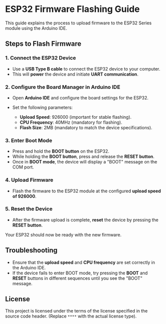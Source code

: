 # ESP32 Firmware Flashing Guide

This guide explains the process to upload firmware to the ESP32 Series module using the Arduino IDE.

## Steps to Flash Firmware

### 1. **Connect the ESP32 Device**
   - Use a **USB Type B cable** to connect the ESP32 device to your computer.
   - This will **power** the device and initiate **UART communication**.

### 2. **Configure the Board Manager in Arduino IDE**
   - Open **Arduino IDE** and configure the board settings for the ESP32.
   
   - Set the following parameters:
     - **Upload Speed**: 926000 (important for stable flashing).
     - **CPU Frequency**: 40MHz (mandatory for flashing).
     - **Flash Size**: 2MB (mandatory to match the device specifications).

### 3. **Enter Boot Mode**
   - Press and hold the **BOOT button** on the ESP32.
   - While holding the **BOOT button**, press and release the **RESET button**.
   - Once in **BOOT mode**, the device will display a "BOOT" message on the COM port.

### 4. **Upload Firmware**
   - Flash the firmware to the ESP32 module at the configured **upload speed of 926000**.
   
### 5. **Reset the Device**
   - After the firmware upload is complete, **reset** the device by pressing the **RESET button**.
   
Your ESP32 should now be ready with the new firmware.

## Troubleshooting

- Ensure that the **upload speed** and **CPU frequency** are set correctly in the Arduino IDE.
- If the device fails to enter BOOT mode, try pressing the **BOOT** and **RESET** buttons in different sequences until you see the "BOOT" message.

## License

This project is licensed under the terms of the license specified in the source code header. (Replace `****` with the actual license type).

